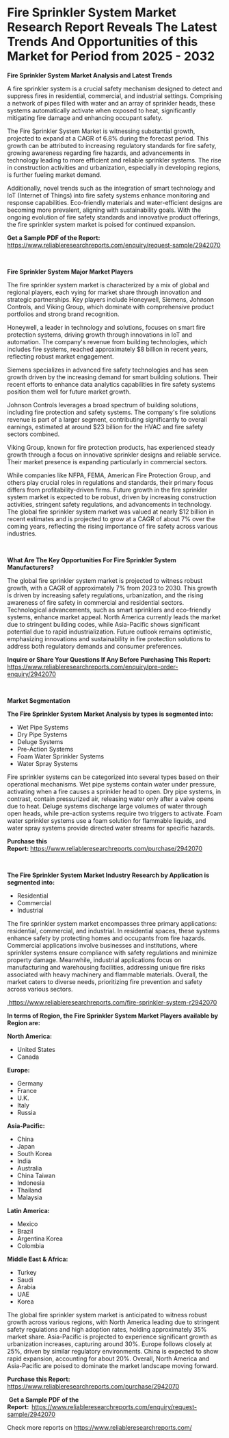 <p><h1>Fire Sprinkler System Market Research Report Reveals The Latest Trends And Opportunities of this Market for Period from 2025 - 2032</h1></p><p><strong>Fire Sprinkler System Market Analysis and Latest Trends</strong></p>
<p><p>A fire sprinkler system is a crucial safety mechanism designed to detect and suppress fires in residential, commercial, and industrial settings. Comprising a network of pipes filled with water and an array of sprinkler heads, these systems automatically activate when exposed to heat, significantly mitigating fire damage and enhancing occupant safety.</p><p>The Fire Sprinkler System Market is witnessing substantial growth, projected to expand at a CAGR of 6.8% during the forecast period. This growth can be attributed to increasing regulatory standards for fire safety, growing awareness regarding fire hazards, and advancements in technology leading to more efficient and reliable sprinkler systems. The rise in construction activities and urbanization, especially in developing regions, is further fueling market demand.</p><p>Additionally, novel trends such as the integration of smart technology and IoT (Internet of Things) into fire safety systems enhance monitoring and response capabilities. Eco-friendly materials and water-efficient designs are becoming more prevalent, aligning with sustainability goals. With the ongoing evolution of fire safety standards and innovative product offerings, the fire sprinkler system market is poised for continued expansion.</p></p>
<p><strong>Get a Sample PDF of the Report:&nbsp;</strong> <a href="https://www.reliableresearchreports.com/enquiry/request-sample/2942070?utm_campaign=2245&utm_medium=2&utm_source=Github&utm_content=ia&utm_term=15032025&utm_id=fire-sprinkler-system">https://www.reliableresearchreports.com/enquiry/request-sample/2942070</a></p>
<p>&nbsp;</p>
<p><strong>Fire Sprinkler System Major Market Players</strong></p>
<p><p>The fire sprinkler system market is characterized by a mix of global and regional players, each vying for market share through innovation and strategic partnerships. Key players include Honeywell, Siemens, Johnson Controls, and Viking Group, which dominate with comprehensive product portfolios and strong brand recognition.</p><p>Honeywell, a leader in technology and solutions, focuses on smart fire protection systems, driving growth through innovations in IoT and automation. The company's revenue from building technologies, which includes fire systems, reached approximately $8 billion in recent years, reflecting robust market engagement.</p><p>Siemens specializes in advanced fire safety technologies and has seen growth driven by the increasing demand for smart building solutions. Their recent efforts to enhance data analytics capabilities in fire safety systems position them well for future market growth.</p><p>Johnson Controls leverages a broad spectrum of building solutions, including fire protection and safety systems. The company's fire solutions revenue is part of a larger segment, contributing significantly to overall earnings, estimated at around $23 billion for the HVAC and fire safety sectors combined.</p><p>Viking Group, known for fire protection products, has experienced steady growth through a focus on innovative sprinkler designs and reliable service. Their market presence is expanding particularly in commercial sectors.</p><p>While companies like NFPA, FEMA, American Fire Protection Group, and others play crucial roles in regulations and standards, their primary focus differs from profitability-driven firms. Future growth in the fire sprinkler system market is expected to be robust, driven by increasing construction activities, stringent safety regulations, and advancements in technology. The global fire sprinkler system market was valued at nearly $12 billion in recent estimates and is projected to grow at a CAGR of about 7% over the coming years, reflecting the rising importance of fire safety across various industries.</p></p>
<p>&nbsp;</p>
<p><strong>What Are The Key Opportunities For Fire Sprinkler System Manufacturers?</strong></p>
<p><p>The global fire sprinkler system market is projected to witness robust growth, with a CAGR of approximately 7% from 2023 to 2030. This growth is driven by increasing safety regulations, urbanization, and the rising awareness of fire safety in commercial and residential sectors. Technological advancements, such as smart sprinklers and eco-friendly systems, enhance market appeal. North America currently leads the market due to stringent building codes, while Asia-Pacific shows significant potential due to rapid industrialization. Future outlook remains optimistic, emphasizing innovations and sustainability in fire protection solutions to address both regulatory demands and consumer preferences.</p></p>
<p><strong>Inquire or Share Your Questions If Any Before Purchasing This Report:</strong> <a href="https://www.reliableresearchreports.com/enquiry/pre-order-enquiry/2942070?utm_campaign=2245&utm_medium=2&utm_source=Github&utm_content=ia&utm_term=15032025&utm_id=fire-sprinkler-system">https://www.reliableresearchreports.com/enquiry/pre-order-enquiry/2942070</a></p>
<p>&nbsp;</p>
<p><strong>Market Segmentation</strong></p>
<p><strong>The Fire Sprinkler System Market Analysis by types is segmented into:</strong></p>
<p><ul><li>Wet Pipe Systems</li><li>Dry Pipe Systems</li><li>Deluge Systems</li><li>Pre-Action Systems</li><li>Foam Water Sprinkler Systems</li><li>Water Spray Systems</li></ul></p>
<p><p>Fire sprinkler systems can be categorized into several types based on their operational mechanisms. Wet pipe systems contain water under pressure, activating when a fire causes a sprinkler head to open. Dry pipe systems, in contrast, contain pressurized air, releasing water only after a valve opens due to heat. Deluge systems discharge large volumes of water through open heads, while pre-action systems require two triggers to activate. Foam water sprinkler systems use a foam solution for flammable liquids, and water spray systems provide directed water streams for specific hazards.</p></p>
<p><strong>Purchase this Report:&nbsp;</strong><a href="https://www.reliableresearchreports.com/purchase/2942070?utm_campaign=2245&utm_medium=2&utm_source=Github&utm_content=ia&utm_term=15032025&utm_id=fire-sprinkler-system">https://www.reliableresearchreports.com/purchase/2942070</a></p>
<p>&nbsp;</p>
<p><strong>The Fire Sprinkler System Market Industry Research by Application is segmented into:</strong></p>
<p><ul><li>Residential</li><li>Commercial</li><li>Industrial</li></ul></p>
<p><p>The fire sprinkler system market encompasses three primary applications: residential, commercial, and industrial. In residential spaces, these systems enhance safety by protecting homes and occupants from fire hazards. Commercial applications involve businesses and institutions, where sprinkler systems ensure compliance with safety regulations and minimize property damage. Meanwhile, industrial applications focus on manufacturing and warehousing facilities, addressing unique fire risks associated with heavy machinery and flammable materials. Overall, the market caters to diverse needs, prioritizing fire prevention and safety across various sectors.</p></p>
<p><a href="https://www.reliableresearchreports.com/fire-sprinkler-system-r2942070?utm_campaign=2245&utm_medium=2&utm_source=Github&utm_content=ia&utm_term=15032025&utm_id=fire-sprinkler-system">&nbsp;https://www.reliableresearchreports.com/fire-sprinkler-system-r2942070</a></p>
<p><strong>In terms of Region, the Fire Sprinkler System Market Players available by Region are:</strong></p>
<p>
    <p> <strong> North America: </strong>
        <ul>
            <li>United States</li>
            <li>Canada</li>
        </ul>
        </p> 
    <p> <strong> Europe: </strong>
        <ul>
            <li>Germany</li>
            <li>France</li>
            <li>U.K.</li>
            <li>Italy</li>
            <li>Russia</li>
        </ul>
        </p> 
    <p> <strong> Asia-Pacific: </strong>
        <ul>
            <li>China</li>
            <li>Japan</li>
            <li>South Korea</li>
            <li>India</li>
            <li>Australia</li>
            <li>China Taiwan</li>
            <li>Indonesia</li>
            <li>Thailand</li>
            <li>Malaysia</li>
        </ul>
        </p> 
    <p> <strong> Latin America: </strong>
        <ul>
            <li>Mexico</li>
            <li>Brazil</li>
            <li>Argentina Korea</li>
            <li>Colombia</li>
        </ul>
        </p> 
    <p> <strong> Middle East & Africa: </strong>
        <ul>
            <li>Turkey</li>
            <li>Saudi</li>
            <li>Arabia</li>
            <li>UAE</li>
            <li>Korea</li>
        </ul>
    </p>
    </p>
<p><p>The global fire sprinkler system market is anticipated to witness robust growth across various regions, with North America leading due to stringent safety regulations and high adoption rates, holding approximately 35% market share. Asia-Pacific is projected to experience significant growth as urbanization increases, capturing around 30%. Europe follows closely at 25%, driven by similar regulatory environments. China is expected to show rapid expansion, accounting for about 20%. Overall, North America and Asia-Pacific are poised to dominate the market landscape moving forward.</p></p>
<p><strong>Purchase this Report: </strong><a href="https://www.reliableresearchreports.com/purchase/2942070?utm_campaign=2245&utm_medium=2&utm_source=Github&utm_content=ia&utm_term=15032025&utm_id=fire-sprinkler-system">https://www.reliableresearchreports.com/purchase/2942070</a></p>
<p>&nbsp;<strong>Get a Sample PDF of the Report:&nbsp;&nbsp;</strong><a href="https://www.reliableresearchreports.com/enquiry/request-sample/2942070?utm_campaign=2245&utm_medium=2&utm_source=Github&utm_content=ia&utm_term=15032025&utm_id=fire-sprinkler-system">https://www.reliableresearchreports.com/enquiry/request-sample/2942070</a></p>
<p><strong></strong></p>
<p>Check more reports on <a href="https://www.reliableresearchreports.com/?utm_campaign=2245&utm_medium=2&utm_source=Github&utm_content=ia&utm_term=15032025&utm_id=fire-sprinkler-system">https://www.reliableresearchreports.com/</a></p>